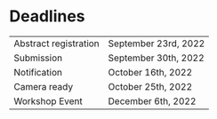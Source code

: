 # Deadlines

<!--
<table>
<tr>
    <td>Abstract registration</td>
    <td>September 23, 2022</td>
</tr>
<tr>
    <td>Submission</td>
    <td>September 30, 2022</td>
</tr>
<tr>
    <td>Notification</td>
    <td>October 16, 2022</td>
</tr>
<tr>
    <td>Camera ready</td>
    </td>October 25, 2022</td>
</tr>
</table>
-->

|         |   | 
| :-------------------- | :--------------------|
| Abstract registration | September 23rd, 2022 |
| Submission            | September 30th, 2022 |
| Notification          | October 16th, 2022 |
| Camera ready          | October 25th, 2022 |
| Workshop Event        | December 6th, 2022 |
